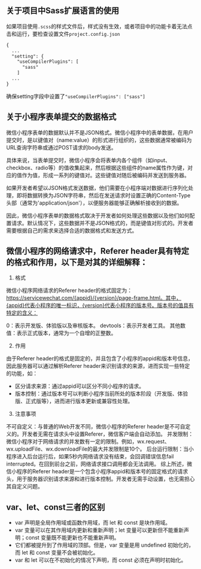## 关于项目中Sass扩展语言的使用

如果项目使用`.scss`的样式文件后，样式没有生效，或者项目中的功能卡着无法点击和运行，要检查设置文件`project.config.json`

```xml
{
  ...
  "setting": {
    "useCompilerPlugins": [
      "sass"
    ]
  ...
}
```

确保setting字段中设置了`"useCompilerPlugins": ["sass"]`

## 关于小程序表单提交的数据格式

微信小程序表单的数据默认并不是JSON格式。微信小程序中的表单数据，在用户提交时，是以键值对（name:value）的形式进行组织的，这些数据通常被编码为URL查询字符串或通过POST请求的body发送。

具体来说，当表单提交时，微信小程序会将表单内各个组件（如input、checkbox、radio等）的值收集起来，然后根据这些组件的name属性作为键，对应的值作为值，形成一系列的键值对。这些键值对随后被编码并发送到服务器。

如果开发者希望以JSON格式发送数据，他们需要在小程序端对数据进行序列化处理，即将数据转换为JSON字符串，然后在发送请求时设置正确的Content-Type头部（通常为'application/json'），以便服务器能够正确解析接收到的数据。

因此，微信小程序表单的数据格式取决于开发者如何处理这些数据以及他们如何配置请求。默认情况下，这些数据并不是JSON格式的，而是键值对形式的。开发者需要根据自己的需求来选择合适的数据格式和发送方式。

## 微信小程序的网络请求中，Referer header具有特定的格式和作用，以下是对其的详细解释：

1. 格式

微信小程序网络请求的Referer header的格式固定为：https://servicewechat.com/{appid}/{version}/page-frame.html。其中，{appid}代表小程序的唯一标识，{version}代表小程序的版本号。版本号的值具有特定的含义：

0：表示开发版、体验版以及审核版本。
devtools：表示开发者工具。
其他数值：表示正式版本，通常为一个自增的正整数。

2. 作用

由于Referer header的格式是固定的，并且包含了小程序的appid和版本号信息，因此服务器可以通过解析Referer header来识别请求的来源，进而实现一些特定的功能，如：

- 区分请求来源：通过appid可以区分不同小程序的请求。
- 版本控制：通过版本号可以判断小程序当前所处的版本阶段（开发版、体验版、正式版等），进而进行版本更新或兼容性处理。

3. 注意事项

不可自定义：与普通的Web开发不同，微信小程序的Referer header是不可自定义的。开发者无需在请求头中设置Referer，微信客户端会自动添加。
并发限制：微信小程序对于网络请求的并发数有一定的限制。例如，wx.request、wx.uploadFile、wx.downloadFile的最大并发限制是10个。
后台运行限制：当小程序进入后台运行后，如果5秒内网络请求没有结束，会回调错误信息fail interrupted。在回到前台之前，网络请求接口调用都会无法调用。
综上所述，微信小程序的Referer header是一个包含小程序appid和版本号的固定格式的请求头，用于服务器识别请求来源和进行版本控制。开发者无需手动设置，也无需担心其自定义问题。


## var、let、const三者的区别

- var 声明是全局作用域或函数作用域，而 let 和 const 是块作用域。
- var 变量可以在其作用域内更新和重新声明；let 变量可以更新但不能重新声明；const 变量既不能更新也不能重新声明。
- 它们都被提升到了作用域的顶部。但是，var 变量是用 undefined 初始化的，而 let 和 const 变量不会被初始化。
- var 和 let 可以在不初始化的情况下声明，而 const 必须在声明时初始化。
